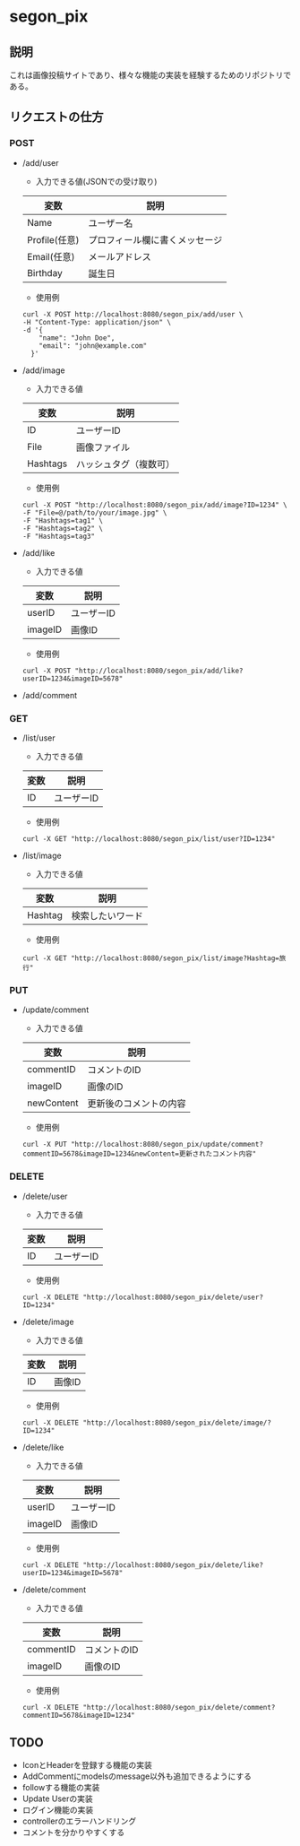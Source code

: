 # segon_pix

## 説明
これは画像投稿サイトであり、様々な機能の実装を経験するためのリポジトリである。


## リクエストの仕方

### POST

- /add/user

    - 入力できる値(JSONでの受け取り)

    | 変数      |     説明     | 
    |-----------|-----------|
    |Name       |  ユーザー名   |       
    |Profile(任意)    |  プロフィール欄に書くメッセージ  |      
    |Email(任意)      |  メールアドレス  |      
    |Birthday   |  誕生日      |

    - 使用例

    ```
    curl -X POST http://localhost:8080/segon_pix/add/user \
    -H "Content-Type: application/json" \
    -d '{
        "name": "John Doe",
        "email": "john@example.com"
      }'
    ```
- /add/image
    - 入力できる値

    | 変数      | 説明|
    |-----------|-----|
    |ID       |   ユーザーID   |
    |File    |   画像ファイル   |
    |Hashtags     | ハッシュタグ（複数可） | 


    - 使用例

    ```
    curl -X POST "http://localhost:8080/segon_pix/add/image?ID=1234" \
  -F "File=@/path/to/your/image.jpg" \
  -F "Hashtags=tag1" \
  -F "Hashtags=tag2" \
  -F "Hashtags=tag3"

    ```
- /add/like
    - 入力できる値

    | 変数      |     説明     | 
    |-----------|-----------|
    |userID     |  ユーザーID  |       
    |imageID    |  画像ID  |      

    - 使用例

    ```
    curl -X POST "http://localhost:8080/segon_pix/add/like?userID=1234&imageID=5678"
    ```
- /add/comment

### GET

- /list/user
    - 入力できる値

    | 変数      |     説明     | 
    |-----------|-----------|
    |ID       |  ユーザーID   |       

    - 使用例

    ```
    curl -X GET "http://localhost:8080/segon_pix/list/user?ID=1234"
    ```
- /list/image
    - 入力できる値

    | 変数      |     説明     | 
    |-----------|-----------|
    |Hashtag       |  検索したいワード   |       

    - 使用例

    ```
    curl -X GET "http://localhost:8080/segon_pix/list/image?Hashtag=旅行"
    ```

### PUT

- /update/comment
    - 入力できる値

    | 変数      |     説明     | 
    |-----------|-----------|
    |commentID       |  コメントのID  |       
    |imageID    |  画像のID  |      
    |newContent       |  更新後のコメントの内容  |      


    - 使用例

    ```
   curl -X PUT "http://localhost:8080/segon_pix/update/comment?commentID=5678&imageID=1234&newContent=更新されたコメント内容"
    ```

### DELETE

- /delete/user
    - 入力できる値

    | 変数      |    説明     | 
    |-----------|-----------|
    |ID       |  ユーザーID   |       

    - 使用例

    ```
    curl -X DELETE "http://localhost:8080/segon_pix/delete/user?ID=1234"
    ```
- /delete/image
    - 入力できる値

    | 変数      |     説明     | 
    |-----------|-----------|
    |ID       |   画像ID  |       

    - 使用例

    ```
    curl -X DELETE "http://localhost:8080/segon_pix/delete/image/?ID=1234"
    ```
- /delete/like
    - 入力できる値

    | 変数      |     説明     | 
    |-----------|-----------|
    |userID     |  ユーザーID  |       
    |imageID    |  画像ID  |       

    - 使用例

    ```
    curl -X DELETE "http://localhost:8080/segon_pix/delete/like?userID=1234&imageID=5678"
    ```
- /delete/comment
    - 入力できる値

    | 変数      |     説明     | 
    |-----------|-----------|
    |commentID       |  コメントのID  |       
    |imageID    |  画像のID  |      
    - 使用例

    ```
    curl -X DELETE "http://localhost:8080/segon_pix/delete/comment?commentID=5678&imageID=1234"
    ```



## TODO

- IconとHeaderを登録する機能の実装
- AddCommentにmodelsのmessage以外も追加できるようにする
- followする機能の実装
- Update Userの実装
- ログイン機能の実装
- controllerのエラーハンドリング
- コメントを分かりやすくする